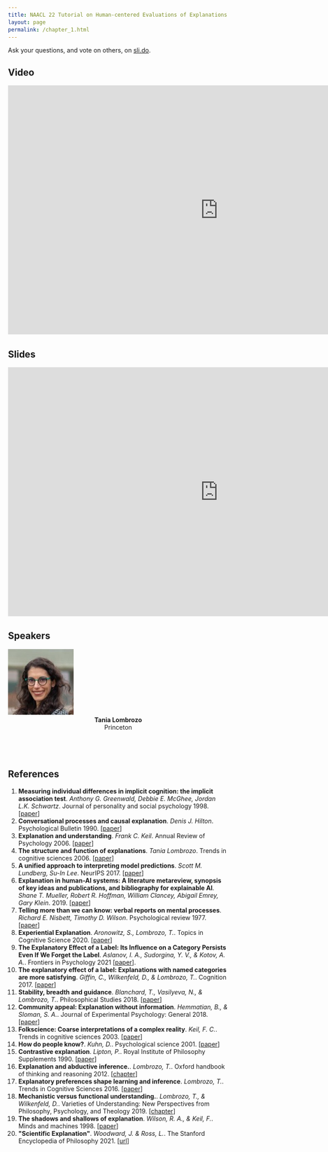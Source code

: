 ```yaml
---
title: NAACL 22 Tutorial on Human-centered Evaluations of Explanations
layout: page
permalink: /chapter_1.html
---
```

Ask your questions, and vote on others, on [sli.do](https://app.sli.do/event/awQq8cDeXyxQYFP1WnfGqB).

## Video

<iframe width="960" height="569" src="https://www.youtube.com/embed/cDEiP5thw4E" frameborder="0" allow="autoplay; encrypted-media" allowfullscreen></iframe>

## Slides
<iframe src="https://docs.google.com/presentation/d/1-ja7_-FeGT8n5NxjZ0RN_tUBUG0GZMhIkw8xOt3g_Tk/embed?start=false&loop=false&delayms=3000" frameborder="0" width="960" height="569" allowfullscreen="true" mozallowfullscreen="true" webkitallowfullscreen="true"></iframe>

## Speakers

<div class="col-md-4">
    <div class="profile height150">
        <div><a href="http://cognition.princeton.edu/"><img class="avatar-img" width=150 src="images/tania.jpg"></a></div>
        <div style="margin-bottom:40px"><center><b>Tania Lombrozo</b><br>Princeton</center></div>
    </div>
</div>
</br>

## References
1. **Measuring individual differences in implicit cognition: the implicit association test**. *Anthony G. Greenwald, Debbie E. McGhee, Jordan L.K. Schwartz*. Journal of personality and social psychology 1998. [[paper](https://faculty.washington.edu/agg/pdf/Gwald_McGh_Schw_JPSP_1998.OCR.pdf)]
2. **Conversational processes and causal explanation**. *Denis J. Hilton*. Psychological Bulletin 1990. [[paper](http://citeseerx.ist.psu.edu/viewdoc/download?doi=10.1.1.391.7282&rep=rep1&type=pdf)] 
3. **Explanation and understanding**. *Frank C. Keil*. Annual Review of Psychology 2006. [[paper](https://cogdevlab.yale.edu/sites/default/files/files/annurev_psych_explan.pdf)]
4. **The structure and function of explanations**. *Tania Lombrozo*. Trends in cognitive sciences 2006. [[paper](http://fitelson.org/few/few_08/lombrozo_reading.pdf)]
5. **A unified approach to interpreting model predictions**. *Scott M. Lundberg, Su-In Lee*. NeurIPS 2017. [[paper](https://papers.nips.cc/paper/2017/hash/8a20a8621978632d76c43dfd28b67767-Abstract.html)]
6. **Explanation in human-AI systems: A literature metareview, synopsis of key ideas and publications, and bibliography for explainable AI**. *Shane T. Mueller, Robert R. Hoffman, William Clancey, Abigail Emrey, Gary Klein*. 2019. [[paper](https://arxiv.org/abs/1902.01876)]
7. **Telling more than we can know: verbal reports on mental processes**. *Richard E. Nisbett, Timothy D. Wilson*. Psychological review 1977. [[paper](https://home.csulb.edu/~cwallis/382/readings/482/nisbett%20saying%20more.pdf)]
8. **Experiential Explanation**. *Aronowitz, S., Lombrozo, T.*. Topics in Cognitive Science 2020. [[paper](https://cognition.princeton.edu/publications/experiential-explanation)]
9. **The Explanatory Effect of a Label: Its Influence on a Category Persists Even If We Forget the Label**. *Aslanov, I. A., Sudorgina, Y. V., & Kotov, A. A.*. Frontiers in Psychology 2021 [[paper](https://europepmc.org/article/med/35069325)].
10. **The explanatory effect of a label: Explanations with named categories are more satisfying**. *Giffin, C., Wilkenfeld, D., & Lombrozo, T.*. Cognition 2017. [[paper](https://cognition.princeton.edu/publications/explanatory-effect-label-explanations-named-categories-are-more-satisfying)]
11. **Stability, breadth and guidance**. *Blanchard, T., Vasilyeva, N., & Lombrozo, T.*. Philosophical Studies 2018. [[paper](https://cognition.princeton.edu/publications/stability-breadth-and-guidance)]
12. **Community appeal: Explanation without information**. *Hemmatian, B., & Sloman, S. A.*. Journal of Experimental Psychology: General 2018. [[paper](https://psycnet.apa.org/record/2018-45942-001)]
13. **Folkscience: Coarse interpretations of a complex reality**. *Keil, F. C.*. Trends in cognitive sciences 2003. [[paper](https://cogdevlab.yale.edu/sites/default/files/files/KeilTICS04.pdf)]
14. **How do people know?**. *Kuhn, D.*. Psychological science 2001. [[paper](https://www.tc.columbia.edu/faculty/dk100/faculty-profile/files/Kuhn2001_Howdopeopleknow.pdf)]
15. **Contrastive explanation**. *Lipton, P.*. Royal Institute of Philosophy Supplements 1990. [[paper](https://www.cambridge.org/core/journals/royal-institute-of-philosophy-supplements/article/abs/contrastive-explanation/EB3C55BBB37E6D0B2A88705EBD1F3BA5)]
16. **Explanation and abductive inference.**. *Lombrozo, T.*. Oxford handbook of thinking and reasoning 2012. [[chapter](https://cognition.princeton.edu/sites/default/files/cognition/files/explanation_abductive_inference.pdf)]
17. **Explanatory preferences shape learning and inference**. *Lombrozo, T.*. Trends in Cognitive Sciences 2016. [[paper](https://cognition.princeton.edu/publications/explanatory-preferences-shape-learning-and-inference)]
18. **Mechanistic versus functional understanding.**. *Lombrozo, T., & Wilkenfeld, D.*. Varieties of Understanding: New Perspectives from Philosophy, Psychology, and Theology 2019. [[chapter](https://cognition.princeton.edu/publications/mechanistic-versus-functional-understanding-0)]
19. **The shadows and shallows of explanation**. *Wilson, R. A., & Keil, F.*. Minds and machines 1998. [[paper](https://www.researchgate.net/publication/227151940_The_Shadows_and_Shallows_of_Explanation)]
20. **"Scientific Explanation"**. *Woodward, J. & Ross, L.*. The Stanford Encyclopedia of Philosophy 2021. [[url](https://plato.stanford.edu/archives/sum2021/entries/scientific-explanation/)]
